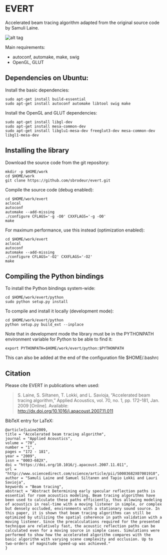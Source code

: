 
# EVERT

Accelerated beam tracing algorithm adapted from the original source code by Samuli Laine.

![alt tag](https://github.com/sbrodeur/evert/raw/master/doc/images/evert.jpg)

Main requirements:
- autoconf, automake, make, swig
- OpenGL, GLUT

## Dependencies on Ubuntu:

Install the basic dependencies:
```
sudo apt-get install build-essential
sudo apt-get install autoconf automake libtool swig make
```

Install the OpenGL and GLUT dependencies:
```
sudo apt-get install libgl-dev
sudo apt-get install mesa-common-dev
sudo apt-get install libglu1-mesa-dev freeglut3-dev mesa-common-dev libgl1-mesa-dev
```

## Installing the library

Download the source code from the git repository:
```
mkdir -p $HOME/work
cd $HOME/work
git clone https://github.com/sbrodeur/evert.git
```

Compile the source code (debug enabled):
```
cd $HOME/work/evert
aclocal
autoconf
automake --add-missing
./configure CFLAGS='-g -O0' CXXFLAGS='-g -O0'
make
```

For maximum performance, use this instead (optimization enabled):
```
cd $HOME/work/evert
aclocal
autoconf
automake --add-missing
./configure CFLAGS='-O2' CXXFLAGS='-O2'
make
```

## Compiling the Python bindings

To install the Python bindings system-wide:
```
cd $HOME/work/evert/python
sudo python setup.py install
```

To compile and install it locally (development mode):
```
cd $HOME/work/evert/python
python setup.py build_ext --inplace
```

Note that in development mode the library must be in the PYTHONPATH environment variable for Python to be able to find it:
```
export PYTHONPATH=$HOME/work/evert/python:$PYTHONPATH
```
This can also be added at the end of the configuration file $HOME/.bashrc

## Citation

Please cite EVERT in publications when used:
> S. Laine, S. Siltanen, T. Lokki, and L. Savioja, “Accelerated beam tracing algorithm,” Applied Acoustics, vol. 70, no. 1, pp. 172–181, Jan. 2009 [Online]. Available: http://dx.doi.org/10.1016/j.apacoust.2007.11.011

BibTeX entry for LaTeX:
```
@article{Laine2009,
title = "Accelerated beam tracing algorithm",
journal = "Applied Acoustics",
volume = "70",
number = "1",
pages = "172 - 181",
year = "2009",
issn = "0003-682X",
doi = "https://doi.org/10.1016/j.apacoust.2007.11.011",
url = "http://www.sciencedirect.com/science/article/pii/S0003682X07001910",
author = "Samuli Laine and Samuel Siltanen and Tapio Lokki and Lauri Savioja",
keywords = "Beam tracing",
abstract = "Abstract Determining early specular reflection paths is essential for room acoustics modeling. Beam tracing algorithms have been used to calculate these paths efficiently, thus allowing modeling of acoustics in real-time with a moving listener in simple, or complex but densely occluded, environments with a stationary sound source. In this paper, it is shown that beam tracing algorithms can still be optimized by utilizing the spatial coherence in path validation with a moving listener. Since the precalculations required for the presented technique are relatively fast, the acoustic reflection paths can be calculated even for a moving source in simple cases. Simulations were performed to show how the accelerated algorithm compares with the basic algorithm with varying scene complexity and occlusion. Up to two-orders of magnitude speed-up was achieved."
}
```